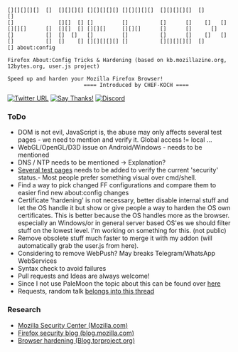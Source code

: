     [][][][][]  []  [][][][] [][][][][] [][][][][]  [][][][][]  []       []
    []              [][]  [] []         []          []      []    []   []
    [][][]      []  [][]  [] [][][]     [][][]      []      []      []
    []          []  []  []   []         []          []      []    []   []
    []          []  []    [] [][][][][] []          [][][][][]  []       [] about:config
     
    Firefox About:Config Tricks & Hardening (based on kb.mozillazine.org, 12bytes.org, user.js project)
    
    Speed up and harden your Mozilla Firefox Browser!
							==== Introduced by CHEF-KOCH ==== 
	
	
[![Twitter URL](https://img.shields.io/twitter/url/https/twitter.com/fold_left.svg?style=social&label=Follow%20%40CHEF-KOCH)](https://twitter.com/CKsTechNews)
[![Say Thanks!](https://img.shields.io/badge/Say%20Thanks-!-1EAEDB.svg)](https://saythanks.io/to/CHEF-KOCH)
[![Discord](https://discordapp.com/api/guilds/418256415874875402/widget.png)](https://discord.me/CHEF-KOCH)


### ToDo

* DOM is not evil, JavaScript is, the abuse may only affects several test pages - we need to mention and verify it. Global access != local ... 
* WebGL/OpenGL/D3D issue on Android/Windows - needs to be mentioned
* DNS / NTP needs to be mentioned -> Explanation? 
* [Several test pages](https://github.com/CHEF-KOCH/Online-Privacy-Test-Resource-List) needs to be added to verify the current 'security' status.- Most people prefer something visual over cmd/shell. 
* Find a way to pick changed FF configurations and compare them to easier find new about:config changes
* Certificate 'hardening' is not necessary, better disable internal stuff and let the OS handle it but show or give people a way to harden the OS own certificates. This is better because the OS handles more as the browser. especially an Windows/or in general server based OS'es we should filter stuff on the lowest level. I'm working on something for this. (not public)
* Remove obsolete stuff much faster to merge it with my addon (will automatically grab the user.js from here).
* Considering to remove WebPush? May breaks Telegram/WhatsApp WebServices
* Syntax check to avoid failures 
* Pull requests and Ideas are always welcome!
* Since I not use PaleMoon the topic about this can be found over [here](https://github.com/CHEF-KOCH/FFCK/issues/2)
* Requests, random talk [belongs into this thread](https://github.com/CHEF-KOCH/FFCK/issues/3)


### Research

* [Mozilla Security Center (Mozilla.com)](https://www.mozilla.org/en-US/security/)
* [Firefox security blog (blog.mozilla.com)](https://blog.mozilla.org/security/)
* [Browser hardening (Blog.torproject.org)](https://blog.torproject.org/blog/isec-partners-conducts-tor-browser-hardening-study)
